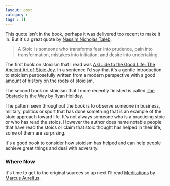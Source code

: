 ```yaml
---
layout: post
category :  
tags : []
---
```


This quote isn't in the book, perhaps it was delivered too recent to make it in.  But it's a great quote by
[Nassim Nicholas Taleb](https://en.wikipedia.org/wiki/Nassim_Nicholas_Taleb).

> A Stoic is someone who transforms fear into prudence, 
> pain into transformation, 
> mistakes into initiation, 
> and desire into undertaking.

The first book on stoicism that I read was  [A Guide to the Good Life: The Ancient Art of Stoic Joy](http://www.amazon.com/Guide-Good-Life-Ancient-Stoic/dp/0195374614).  In a sentence I'd say that it's a 
gentle introduction to stoicism purposefully written from a modern perspective with a good amount
of history on the roots of stoicism.

The second book on stoicism that I more recently finished is called [The Obstacle is the Way](http://www.amazon.com/The-Obstacle-Is-Way-Timeless/dp/1591846358) by Ryan Holiday.

The pattern seen throughout the book is to observe someone in business, military, politics or sport that has
done something that is an example of the stoic approach toward life.  It's not always someone
who is a practicing stoic or who has read the stoics.  However the author does name notable people that
have read the stoics or claim that stoic thought has helped in their life, some of them are surprising.

It's a good book to consider how stoicism has helped and can help people achieve great things and deal with
adversity.

### Where Now

It's time to get to the original sources so up next I'll read [Meditations](http://www.amazon.com/Meditations-Marcus-Aurelius-ebook/dp/B0082XJGRK/ref=sr_1_3?s=books&ie=UTF8&qid=1436189090&sr=1-3&keywords=marcus+aurelius+meditations) by [Marcus Aurelius](https://en.wikipedia.org/wiki/Marcus_Aurelius).
